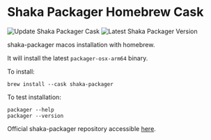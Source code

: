 # Shaka Packager Homebrew Cask

![Update Shaka Packager Cask](https://github.com/garnajee/homebrew-shaka-packager/actions/workflows/update-cask.yml/badge.svg)
![Latest Shaka Packager Version](https://img.shields.io/github/v/release/shaka-project/shaka-packager)

shaka-packager macos installation with homebrew.

It will install the latest `packager-osx-arm64` binary.

To install:

`brew install --cask shaka-packager`

To test installation:

```
packager --help
packager --version
```

Official shaka-packager repository accessible [here](https://github.com/shaka-project/shaka-packager).
